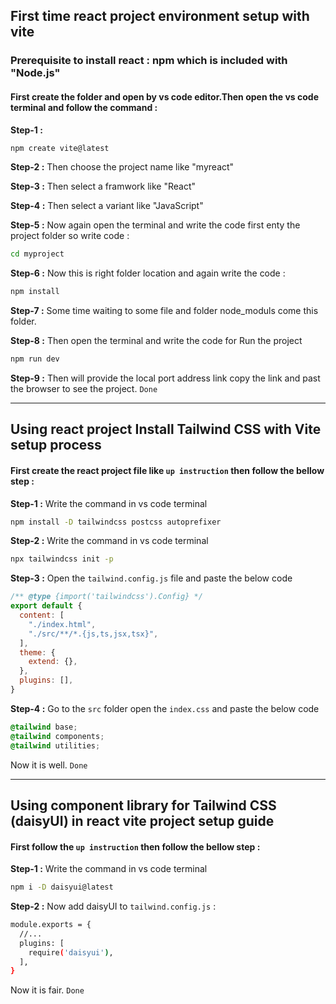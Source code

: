 ## First time react project environment setup with vite 


### Prerequisite to install react : npm which is included with "Node.js"


#### First create the folder and open by vs code editor.Then open the vs code terminal and follow the command :


**Step-1 :** 
```sh 
npm create vite@latest
```


**Step-2 :** Then choose the project name like "myreact"


**Step-3 :** Then select a framwork like "React"


**Step-4 :** Then select a variant  like "JavaScript"


**Step-5 :** Now again open the terminal and write the code first enty the project folder so write code :

```sh   
cd myproject
```


**Step-6 :** Now this is right folder location and again write the code :
```sh        
npm install
```


**Step-7 :** Some time waiting to some file and folder node_moduls come this folder.
 

**Step-8 :**  Then open the terminal and write the code for Run the project
```sh
npm run dev
```


**Step-9 :**  Then will provide the local port address link copy the link and past the browser to see the project. `Done`


---


## Using react project Install Tailwind CSS with Vite setup process

#### First create the react project file like `up instruction` then follow the bellow step :

**Step-1 :**  Write the command in vs code terminal
```sh
npm install -D tailwindcss postcss autoprefixer
```

**Step-2 :**  Write the command in vs code terminal
```sh
npx tailwindcss init -p
```

**Step-3 :** Open the `tailwind.config.js` file and paste the below code

```js
/** @type {import('tailwindcss').Config} */
export default {
  content: [
    "./index.html",
    "./src/**/*.{js,ts,jsx,tsx}",
  ],
  theme: {
    extend: {},
  },
  plugins: [],
}
```

**Step-4 :** Go to the `src` folder open the `index.css` and paste the below code

```css
@tailwind base;
@tailwind components;
@tailwind utilities;
```
Now it is well. `Done`


---


## Using component library for Tailwind CSS (daisyUI) in react vite project setup guide

#### First follow the `up instruction` then follow the bellow step :

**Step-1 :**  Write the command in vs code terminal
```sh
npm i -D daisyui@latest
```

**Step-2 :** Now add daisyUI to `tailwind.config.js` :
```sh
module.exports = {
  //...
  plugins: [
    require('daisyui'),
  ],
}
```
Now it is fair. `Done`